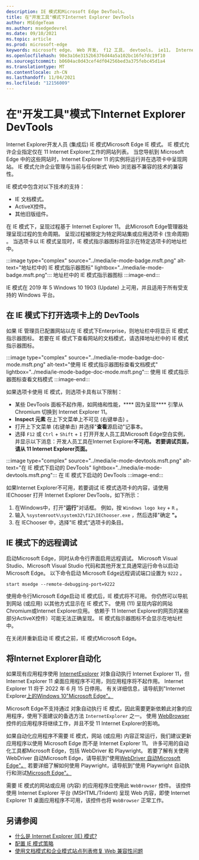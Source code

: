 ```yaml
---
description: IE 模式和Microsoft Edge DevTools。
title: 在"开发工具"模式下Internet Explorer DevTools
author: MSEdgeTeam
ms.author: msedgedevrel
ms.date: 09/10/2021
ms.topic: article
ms.prod: microsoft-edge
keywords: microsoft edge， Web 开发， f12 工具， devtools， ie11， Internet Explorer 11， ie 模式
ms.openlocfilehash: 98e3a16e3152b6376d44a5a102bc16fe7dc19f10
ms.sourcegitcommit: b0604ac0d43cef4df04256bed3a375febc45d1a4
ms.translationtype: MT
ms.contentlocale: zh-CN
ms.lasthandoff: 11/04/2021
ms.locfileid: "12156009"
---
```

# <a name="use-devtools-in-internet-explorer-mode"></a>在"开发工具"模式下Internet Explorer DevTools

Internet Explorer开发人员 (集成后) IE 模式Microsoft Edge IE 模式。   IE 模式允许企业指定仅在 11 Internet Explorer工作的网站列表。  当您导航到 Microsoft Edge 中的这些网站时，Internet Explorer 11 的实例将运行并在选项卡中呈现网站。 IE 模式允许企业管理与当前与任何新式 Web 浏览器不兼容的技术的兼容性。

IE 模式中包含对以下技术的支持：

*   IE 文档模式。
*   ActiveX控件。
*   其他旧版组件。

在 IE 模式下，呈现过程基于 Internet Explorer 11。  此Microsoft Edge管理器处理呈现过程的生命周期。  呈现过程被限定为特定网站集或应用选项卡 (生命周期) 。  当选项卡以 IE 模式呈现时，IE 模式指示器图标将显示在特定选项卡的地址栏中。

:::image type="complex" source="../media/ie-mode-badge.msft.png" alt-text="地址栏中的 IE 模式指示器图标" lightbox="../media/ie-mode-badge.msft.png":::
   地址栏中的 IE 模式指示器图标
:::image-end:::

IE 模式在 2019 年 5 Windows 10 1903 (Update) 上可用，并且适用于所有受支持的 Windows 平台。


<!-- ====================================================================== -->
## <a name="open-devtools-on-a-tab-in-ie-mode"></a>在 IE 模式下打开选项卡上的 DevTools

如果 IE 管理员已配置网站以在 IE 模式下Enterprise，则地址栏中将显示 IE 模式指示器图标。  若要在 IE 模式下查看网站的文档模式，请选择地址栏中的 IE 模式指示器图标。

:::image type="complex" source="../media/ie-mode-badge-doc-mode.msft.png" alt-text="使用 IE 模式指示器图标查看文档模式" lightbox="../media/ie-mode-badge-doc-mode.msft.png":::
   使用 IE 模式指示器图标查看文档模式
:::image-end:::

如果选项卡使用 IE 模式，则选项卡具有以下限制：

*  某些 DevTools 面板不起作用，如网络和性能，**** 因为呈现**** 引擎从 Chromium 切换到 Internet Explorer 11。
*  **Inspect 元素** 在上下文菜单上不可见 (右键单击) 。
*  打开上下文菜单 (右键单击) 并选择"**查看**源启动"记事本。
*  选择 `F12` 或 `Ctrl` + `Shift` + `I` 打开开发人员工具Microsoft Edge空白实例，并显示以下消息：开发人员工具在Internet Explorer**不可用。 若要调试页面，请从 11 Internet Explorer页面。**

:::image type="complex" source="../media/ie-mode-devtools.msft.png" alt-text="在 IE 模式下启动的 DevTools" lightbox="../media/ie-mode-devtools.msft.png":::
   在 IE 模式下启动的 DevTools
:::image-end:::

如果Internet Explorer不可用，若要调试 IE 模式选项卡的内容，请使用 IEChooser 打开 Internet Explorer DevTools，如下所示：

1.  在Windows中，打开"**运行**"对话框。  例如，按 `Windows logo key`  +  `R` 。
1.  输入 `%systemroot%\system32\f12\IEChooser.exe` ，然后选择"确定 **"。**
1.  在 IEChooser 中，选择"IE 模式"选项卡的条目。


<!-- ====================================================================== -->
## <a name="remote-debugging-in-ie-mode"></a>IE 模式下的远程调试

启动Microsoft Edge，同时从命令行界面启用远程调试。  Microsoft Visual Studio、Microsoft Visual Studio 代码和其他开发工具通常运行命令以启动Microsoft Edge。  以下命令启动 Microsoft Edge远程调试端口设置为 `9222` 。

```shell
start msedge --remote-debugging-port=9222
```

使用命令行Microsoft Edge启动 IE 模式后，IE 模式将不可用。  你仍然可以导航到网站 (或应用) 以其他方式显示在 IE 模式下。  使用 (11) 呈现内容的网站Chromium或Internet Explorer应用。  依赖于 11 Internet Explorer的网页的某些部分ActiveX控件）可能无法正确呈现。  IE 模式指示器图标不会显示在地址栏中。

在关闭并重新启动 IE 模式之前，IE 模式Microsoft Edge。


<!-- ====================================================================== -->
## <a name="replace-internet-explorer-automation"></a>将Internet Explorer自动化

如果现有应用程序使用 [InternetExplorer](/previous-versions/windows/internet-explorer/ie-developer/platform-apis/aa752084(v=vs.85)) 对象自动执行 Internet Explorer 11，但 Internet Explorer 11 桌面应用程序不可用，则应用程序将不起作用。  Internet Explorer 11 将于 2022 年 6 月 15 日停用。  有关详细信息，请导航到"Internet Explorer[上的Windows 10"Microsoft Edge"。](https://blogs.windows.com/windowsexperience/2021/05/19/the-future-of-internet-explorer-on-windows-10-is-in-microsoft-edge/)

Microsoft Edge不支持通过 对象自动执行 IE 模式，因此需要更新依赖此对象的应用程序，使用下面建议的备选方法 `InternetExplorer` 之一。  使用 [WebBrowser](/previous-versions/windows/internet-explorer/ie-developer/platform-apis/aa752040(v=vs.85)) 控件的应用程序将继续工作，并且不受 11 Internet Explorer的影响。

如果自动化应用程序不需要 IE 模式，网站 (或应用) 内容正常运行，我们建议更新应用程序以使用 Microsoft Edge 而不是 Internet Explorer 11。  许多可用的自动化工具都Microsoft Edge，包括 WebDriver 和 Playwright。  若要了解有关使用 WebDriver 自动Microsoft Edge，请导航到"使用[WebDriver 自动Microsoft Edge"。](../../webdriver-chromium/index.md)  若要详细了解如何使用 Playwright，请导航到"使用 Playwright 自动执行和测试[Microsoft Edge"。](../../playwright/index.md)

需要 IE 模式的网站或应用 (内容) 的应用程序应使用此 `WebBrowser` 控件。  该控件使用 Internet Explorer 平台 (MSHTML/Trident) 呈现 Web 内容，即使 Internet Explorer 11 桌面应用程序不可用，该控件也将 `WebBrowser` 正常工作。


<!-- ====================================================================== -->
## <a name="see-also"></a>另请参阅

*  [什么是 Internet Explorer (IE) 模式?](/deployedge/edge-ie-mode)
*  [配置 IE 模式策略](/deployedge/edge-ie-mode-policies)
*  [使用文档模式和企业模式站点列表修复 Web 兼容性问题](/internet-explorer/ie11-deploy-guide/fix-compat-issues-with-doc-modes-and-enterprise-mode-site-list)
